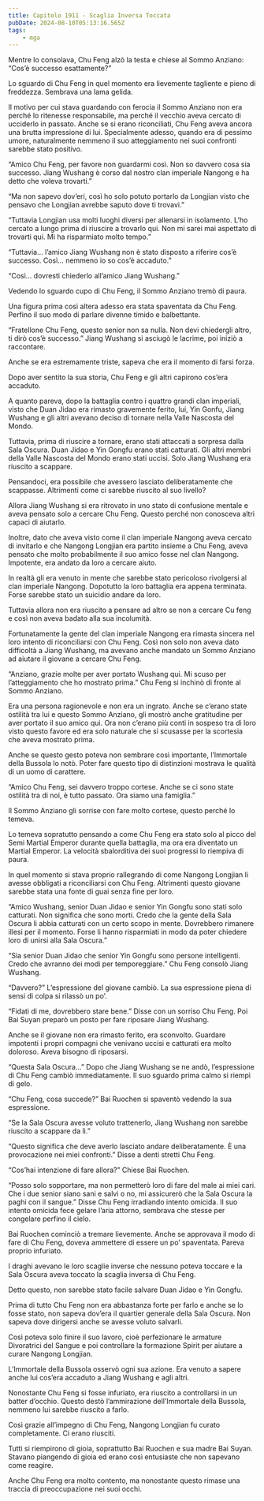 ```yaml
---
title: Capitolo 1911 - Scaglia Inversa Toccata
pubDate: 2024-08-10T05:13:16.565Z
tags:
    - mga
---
```



Mentre lo consolava, Chu Feng alzò la testa e chiese al Sommo Anziano: “Cos’è successo esattamente?”


Lo sguardo di Chu Feng in quel momento era lievemente tagliente e pieno di freddezza. Sembrava una lama gelida.


Il motivo per cui stava guardando con ferocia il Sommo Anziano non era perché lo ritenesse responsabile, ma perché il vecchio aveva cercato di ucciderlo in passato. Anche se si erano riconciliati, Chu Feng aveva ancora una brutta impressione di lui. Specialmente adesso, quando era di pessimo umore, naturalmente nemmeno il suo atteggiamento nei suoi confronti sarebbe stato positivo.

“Amico Chu Feng, per favore non guardarmi così. Non so davvero cosa sia successo. Jiang Wushang è corso dal nostro clan imperiale Nangong e ha detto che voleva trovarti.”

“Ma non sapevo dov’eri, così ho solo potuto portarlo da Longjian visto che pensavo che Longjian avrebbe saputo dove ti trovavi.”


“Tuttavia Longjian usa molti luoghi diversi per allenarsi in isolamento. L’ho cercato a lungo prima di riuscire a trovarlo qui. Non mi sarei mai aspettato di trovarti qui. Mi ha risparmiato molto tempo.”


“Tuttavia… l’amico Jiang Wushang non è stato disposto a riferire cos’è successo. Così… nemmeno io so cos’è accaduto.”


“Così… dovresti chiederlo all’amico Jiang Wushang.”


Vedendo lo sguardo cupo di Chu Feng, il Sommo Anziano tremò di paura.


Una figura prima così altera adesso era stata spaventata da Chu Feng. Perfino il suo modo di parlare divenne timido e balbettante.

“Fratellone Chu Feng, questo senior non sa nulla. Non devi chiedergli altro, ti dirò cos’è successo.” Jiang Wushang si asciugò le lacrime, poi iniziò a raccontare.


Anche se era estremamente triste, sapeva che era il momento di farsi forza.


Dopo aver sentito la sua storia, Chu Feng e gli altri capirono cos’era accaduto.


A quanto pareva, dopo la battaglia contro i quattro grandi clan imperiali, visto che Duan Jidao era rimasto gravemente ferito, lui, Yin Gonfu, Jiang Wushang e gli altri avevano deciso di tornare nella Valle Nascosta del Mondo.


Tuttavia, prima di riuscire a tornare, erano stati attaccati a sorpresa dalla Sala Oscura. Duan Jidao e Yin Gongfu erano stati catturati. Gli altri membri della Valle Nascosta del Mondo erano stati uccisi. Solo Jiang Wushang era riuscito a scappare.


Pensandoci, era possibile che avessero lasciato deliberatamente che scappasse. Altrimenti come ci sarebbe riuscito al suo livello?


Allora Jiang Wushang si era ritrovato in uno stato di confusione mentale e aveva pensato solo a cercare Chu Feng. Questo perché non conosceva altri capaci di aiutarlo.

Inoltre, dato che aveva visto come il clan imperiale Nangong aveva cercato di invitarlo e che Nangong Longjian era partito insieme a Chu Feng, aveva pensato che molto probabilmente il suo amico fosse nel clan Nangong. Impotente, era andato da loro a cercare aiuto.


In realtà gli era venuto in mente che sarebbe stato pericoloso rivolgersi al clan imperiale Nangong. Dopotutto la loro battaglia era appena terminata. Forse sarebbe stato un suicidio andare da loro.


Tuttavia allora non era riuscito a pensare ad altro se non a cercare Cu feng e così non aveva badato alla sua incolumità.


Fortunatamente la gente del clan imperiale Nangong era rimasta sincera nel loro intento di riconciliarsi con Chu Feng. Così non solo non aveva dato difficoltà a Jiang Wushang, ma avevano anche mandato un Sommo Anziano ad aiutare il giovane a cercare Chu Feng.


“Anziano, grazie molte per aver portato Wushang qui. Mi scuso per l’atteggiamento che ho mostrato prima.” Chu Feng si inchinò di fronte al Sommo Anziano.


Era una persona ragionevole e non era un ingrato. Anche se c’erano state ostilità tra lui e questo Sommo Anziano, gli mostrò anche gratitudine per aver portato il suo amico qui. Ora non c’erano più conti in sospeso tra di loro visto questo favore ed era solo naturale che si scusasse per la scortesia che aveva mostrato prima.


Anche se questo gesto poteva non sembrare così importante, l’Immortale della Bussola lo notò. Poter fare questo tipo di distinzioni mostrava le qualità di un uomo di carattere.

“Amico Chu Feng, sei davvero troppo cortese. Anche se ci sono state ostilità tra di noi, è tutto passato. Ora siamo una famiglia.”


Il Sommo Anziano gli sorrise con fare molto cortese, questo perché lo temeva.


Lo temeva sopratutto pensando a come Chu Feng era stato solo al picco del Semi Martial Emperor durante quella battaglia, ma ora era diventato un Martial Emperor. La velocità sbalorditiva dei suoi progressi lo riempiva di paura.


In quel momento si stava proprio rallegrando di come Nangong Longjian li avesse obbligati a riconciliarsi con Chu Feng. Altrimenti questo giovane sarebbe stata una fonte di guai senza fine per loro.

“Amico Wushang, senior Duan Jidao e senior Yin Gongfu sono stati solo catturati. Non significa che sono morti. Credo che la gente della Sala Oscura li abbia catturati con un certo scopo in mente. Dovrebbero rimanere illesi per il momento. Forse li hanno risparmiati in modo da poter chiedere loro di unirsi alla Sala Oscura.”

“Sia senior Duan Jidao che senior Yin Gongfu sono persone intelligenti. Credo che avranno dei modi per temporeggiare.” Chu Feng consolò Jiang Wushang.

“Davvero?” L’espressione del giovane cambiò. La sua espressione piena di sensi di colpa si rilassò un po’.


“Fidati di me, dovrebbero stare bene.” Disse con un sorriso Chu Feng. Poi Bai Suyan preparò un posto per fare riposare Jiang Wushang.


Anche se il giovane non era rimasto ferito, era sconvolto. Guardare impotenti i propri compagni che venivano uccisi e catturati era molto doloroso. Aveva bisogno di riposarsi.


“Questa Sala Oscura…” Dopo che Jiang Wushang se ne andò, l’espressione di Chu Feng cambiò immediatamente. Il suo sguardo prima calmo si riempì di gelo.


“Chu Feng, cosa succede?” Bai Ruochen si spaventò vedendo la sua espressione.


“Se la Sala Oscura avesse voluto trattenerlo, Jiang Wushang non sarebbe riuscito a scappare da lì.”


“Questo significa che deve averlo lasciato andare deliberatamente. È una provocazione nei miei confronti.” Disse a denti stretti Chu Feng.

“Cos’hai intenzione di fare allora?” Chiese Bai Ruochen.

“Posso solo sopportare, ma non permetterò loro di fare del male ai miei cari. Che i due senior siano sani e salvi o no, mi assicurerò che la Sala Oscura la paghi con il sangue.” Disse Chu Feng irradiando intento omicida. Il suo intento omicida fece gelare l’aria attorno, sembrava che stesse per congelare perfino il cielo.


Bai Ruochen cominciò a tremare lievemente. Anche se approvava il modo di fare di Chu Feng, doveva ammettere di essere un po’ spaventata. Pareva proprio infuriato.


I draghi avevano le loro scaglie inverse che nessuno poteva toccare e la Sala Oscura aveva toccato la scaglia inversa di Chu Feng.


Detto questo, non sarebbe stato facile salvare Duan Jidao e Yin Gongfu.


Prima di tutto Chu Feng non era abbastanza forte per farlo e anche se lo fosse stato, non sapeva dov’era il quartier generale della Sala Oscura. Non sapeva dove dirigersi anche se avesse voluto salvarli.


Così poteva solo finire il suo lavoro, cioè perfezionare le armature Divoratrici del Sangue e poi controllare la formazione Spirit per aiutare a curare Nangong Longjian.


L’Immortale della Bussola osservò ogni sua azione. Era venuto a sapere anche lui cos’era accaduto a Jiang Wushang e agli altri.


Nonostante Chu Feng si fosse infuriato, era riuscito a controllarsi in un batter d’occhio. Questo destò l’ammirazione dell’Immortale della Bussola, nemmeno lui sarebbe riuscito a farlo.


Così grazie all’impegno di Chu Feng, Nangong Longjian fu curato completamente. Ci erano riusciti.


Tutti si riempirono di gioia, soprattutto Bai Ruochen e sua madre Bai Suyan. Stavano piangendo di gioia ed erano così entusiaste che non sapevano come reagire.


Anche Chu Feng era molto contento, ma nonostante questo rimase una traccia di preoccupazione nei suoi occhi.






